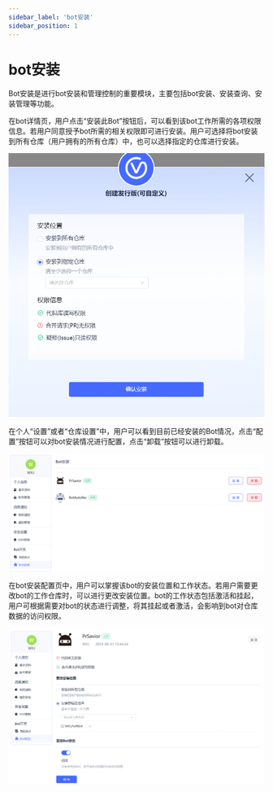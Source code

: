```yaml
---
sidebar_label: 'bot安装'
sidebar_position: 1    
---
```


# bot安装

Bot安装是进行bot安装和管理控制的重要模块，主要包括bot安装、安装查询、安装管理等功能。 

在bot详情页，用户点击“安装此Bot”按钮后，可以看到该bot工作所需的各项权限信息。若用户同意授予bot所需的相关权限即可进行安装。用户可选择将bot安装到所有仓库（用户拥有的所有仓库）中，也可以选择指定的仓库进行安装。

![botinstall1](../../static/img/bot/botinstall1.png)

在个人“设置”或者“仓库设置”中，用户可以看到目前已经安装的Bot情况，点击“配置”按钮可以对bot安装情况进行配置，点击“卸载”按钮可以进行卸载。

![botinstall2](../../static/img/bot/botinstall2.png)

在bot安装配置页中，用户可以掌握该bot的安装位置和工作状态。若用户需要更改bot的工作仓库时，可以进行更改安装位置。bot的工作状态包括激活和挂起，用户可根据需要对bot的状态进行调整，将其挂起或者激活，会影响到bot对仓库数据的访问权限。

![botinstall3](../../static/img/bot/botinstall3.png)